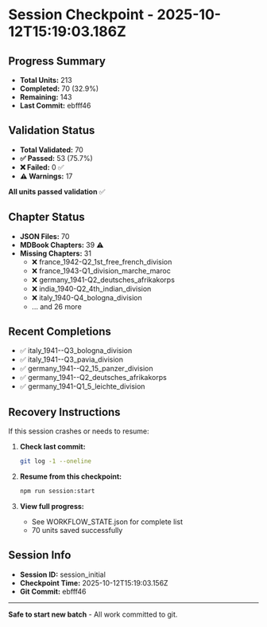 # Session Checkpoint - 2025-10-12T15:19:03.186Z

## Progress Summary

- **Total Units:** 213
- **Completed:** 70 (32.9%)
- **Remaining:** 143
- **Last Commit:** ebfff46

## Validation Status

- **Total Validated:** 70
- **✅ Passed:** 53 (75.7%)
- **❌ Failed:** 0 ✅
- **⚠️ Warnings:** 17

**All units passed validation** ✅

## Chapter Status

- **JSON Files:** 70
- **MDBook Chapters:** 39 ⚠️
- **Missing Chapters:** 31
  - ❌ france_1942-Q2_1st_free_french_division
  - ❌ france_1943-Q1_division_marche_maroc
  - ❌ germany_1941-Q2_deutsches_afrikakorps
  - ❌ india_1940-Q2_4th_indian_division
  - ❌ italy_1940-Q4_bologna_division
  - ... and 26 more

## Recent Completions

- ✅ italy_1941--Q3_bologna_division
- ✅ italy_1941--Q3_pavia_division
- ✅ germany_1941--Q2_15_panzer_division
- ✅ germany_1941--Q2_deutsches_afrikakorps
- ✅ germany_1941-Q1_5_leichte_division

## Recovery Instructions

If this session crashes or needs to resume:

1. **Check last commit:**
   ```bash
   git log -1 --oneline
   ```

2. **Resume from this checkpoint:**
   ```bash
   npm run session:start
   ```

3. **View full progress:**
   - See WORKFLOW_STATE.json for complete list
   - 70 units saved successfully

## Session Info

- **Session ID:** session_initial
- **Checkpoint Time:** 2025-10-12T15:19:03.156Z
- **Git Commit:** ebfff46

---

**Safe to start new batch** - All work committed to git.
